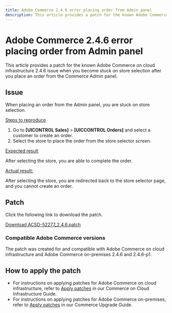 ```yaml
---
title: Adobe Commerce 2.4.6 error placing order from Admin panel
description: This article provides a patch for the known Adobe Commerce on cloud infrastructure 2.4.6 issue when you become stuck on store selection after you place an order from the Commerce Admin panel.
---
```


# Adobe Commerce 2.4.6 error placing order from Admin panel

This article provides a patch for the known Adobe Commerce on cloud infrastructure 2.4.6 issue when you become stuck on store selection after you place an order from the Commerce Admin panel.

## Issue

When placing an order from the Admin panel, you are stuck on store selection.

<u>Steps to reproduce</u>

1. Go to **[UICONTROL Sales]** > **[UICCONTROL Orders]** and select a customer to create an order.
2. Select the store to place the order from the store selector screen.

<u>Expected result</u>

After selecting the store, you are able to complete the order.

<u>Actual result:</u>

After selecting the store, you are redirected back to the store selector page, and you cannot create an order.

## Patch

Click the following link to download the patch.

 [Download ACSD-52277_2.4.6.patch](assets/ACSD-52277_2.4.6.patch.zip)

### Compatible Adobe Commerce versions

The patch was created for and compatible with Adobe Commerce on cloud infrastructure and Adobe Commerce on-premises 2.4.6 and 2.4.6-p1.

## How to apply the patch

* For instructions on applying patches for Adobe Commerce on cloud infrastructure, refer to [Apply patches](/docs/commerce-cloud-service/user-guide/develop/upgrade/apply-patches.html) in our Commerce on Cloud Infrastructure Guide.
* For instructions on applying patches for Adobe Commerce on-premises, refer to [Apply patches](/docs/commerce-operations/upgrade-guide/patches/apply.html?lang=en#composer) in our Commerce Upgrade Guide.

